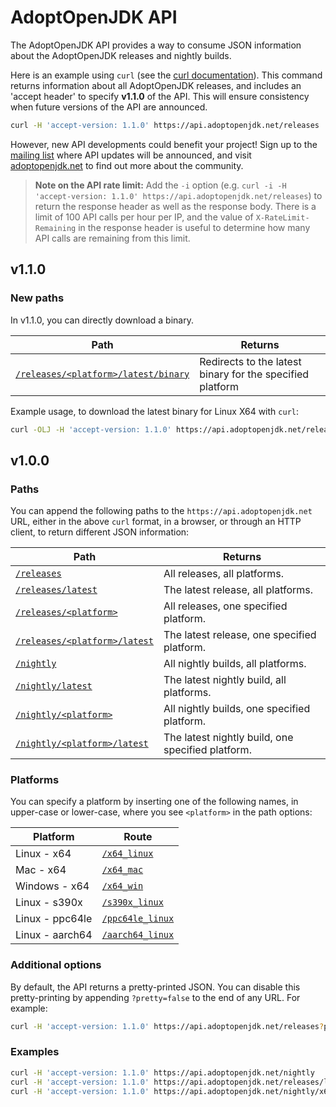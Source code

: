 # AdoptOpenJDK API

The AdoptOpenJDK API provides a way to consume JSON information about the AdoptOpenJDK releases and nightly builds.

Here is an example using `curl` (see the [curl documentation](https://curl.haxx.se/docs/tooldocs.html)). This command returns information about all AdoptOpenJDK releases, and includes an 'accept header' to specify **v1.1.0** of the API. This will ensure consistency when future versions of the API are announced.

```bash
curl -H 'accept-version: 1.1.0' https://api.adoptopenjdk.net/releases
```

However, new API developments could benefit your project! Sign up to the [mailing list](http://mail.openjdk.java.net/mailman/listinfo/adoption-discuss) where API updates will be announced, and visit [adoptopenjdk.net](https://adoptopenjdk.net) to find out more about the community.

> **Note on the API rate limit:** Add the `-i` option (e.g. `curl -i -H 'accept-version: 1.1.0' https://api.adoptopenjdk.net/releases`) to return the response header as well as the response body. There is a limit of 100 API calls per hour per IP, and the value of `X-RateLimit-Remaining` in the response header is useful to determine how many API calls are remaining from this limit.

## v1.1.0

### New paths
In v1.1.0, you can directly download a binary.

|Path               |Returns  |
|-------------------|---------|
|[`/releases/<platform>/latest/binary`](https://api.adoptopenjdk.net/releases/x64_linux/latest/binary)|Redirects to the latest binary for the specified platform|

Example usage, to download the latest binary for Linux X64 with `curl`:

```bash
curl -OLJ -H 'accept-version: 1.1.0' https://api.adoptopenjdk.net/releases/x64_linux/latest/binary
```

## v1.0.0

### Paths
You can append the following paths to the `https://api.adoptopenjdk.net` URL, either in the above `curl` format, in a browser, or through an HTTP client, to return different JSON information:

|Path               |Returns  |
|-------------------|---------|
|[`/releases`](https://api.adoptopenjdk.net/releases)|All releases, all platforms.      |
|[`/releases/latest`](https://api.adoptopenjdk.net/releases/latest) |The latest release, all platforms.|
|[`/releases/<platform>`](https://api.adoptopenjdk.net/releases/x64_linux/)|All releases, one specified platform.|
|[`/releases/<platform>/latest`](https://api.adoptopenjdk.net/releases/x64_linux/latest)|The latest release, one specified platform.|
|[`/nightly`](https://api.adoptopenjdk.net/nightly/)|All nightly builds, all platforms.|
|[`/nightly/latest`](https://api.adoptopenjdk.net/nightly/latest)|The latest nightly build, all platforms.   |
|[`/nightly/<platform>`](https://api.adoptopenjdk.net/nightly/x64_linux)|All nightly builds, one specified platform.|
|[`/nightly/<platform>/latest`](https://api.adoptopenjdk.net/nightly/x64_linux/latest)|The latest nightly build, one specified platform.|

### Platforms
You can specify a platform by inserting one of the following names, in upper-case or lower-case, where you see `<platform>` in the path options:

|Platform |Route  |
|-------|---------|
| Linux - x64 |[`/x64_linux`](https://api.adoptopenjdk.net/releases/x64_linux/)|
| Mac - x64 |[`/x64_mac`](https://api.adoptopenjdk.net/releases/x64_mac/)|
| Windows - x64 |[`/x64_win`](https://api.adoptopenjdk.net/releases/x64_win/)|
| Linux - s390x |[`/s390x_linux`](https://api.adoptopenjdk.net/releases/s390x_linux)|
| Linux - ppc64le |[`/ppc64le_linux`](https://api.adoptopenjdk.net/releases/ppc64le_linux)|
| Linux - aarch64 |[`/aarch64_linux`](https://api.adoptopenjdk.net/releases/aarch64_linux)|

### Additional options
By default, the API returns a pretty-printed JSON. You can disable this pretty-printing by appending `?pretty=false` to the end of any URL. For example:
```bash
curl -H 'accept-version: 1.1.0' https://api.adoptopenjdk.net/releases?pretty=false
```

### Examples
```bash
curl -H 'accept-version: 1.1.0' https://api.adoptopenjdk.net/nightly
curl -H 'accept-version: 1.1.0' https://api.adoptopenjdk.net/releases/latest?pretty=false
curl -H 'accept-version: 1.1.0' https://api.adoptopenjdk.net/nightly/x64_linux/latest
```
